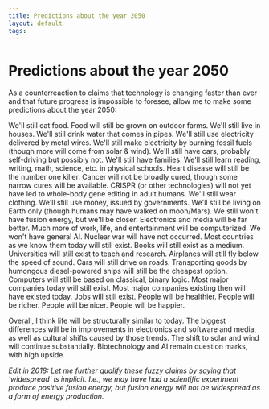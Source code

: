 ```yaml
---
title: Predictions about the year 2050
layout: default
tags: 
---
```


# Predictions about the year 2050

As a counterreaction to claims that technology is changing faster than ever and that future progress is impossible to foresee, allow me to make some predictions about the year 2050:

We'll still eat food. Food will still be grown on outdoor farms. We'll still live in houses. We'll still drink water that comes in pipes. We'll still use electricity delivered by metal wires. We'll still make electricity by burning fossil fuels (though more will come from solar & wind). We'll still have cars, probably self-driving but possibly not. We'll still have families. We'll still learn reading, writing, math, science, etc. in physical schools. Heart disease will still be the number one killer. Cancer will not be broadly cured, though some narrow cures will be available. CRISPR (or other technologies) will not yet have led to whole-body gene editing in adult humans. We'll still wear clothing. We'll still use money, issued by governments. We'll still be living on Earth only (though humans may have walked on moon/Mars). We still won't have fusion energy, but we'll be closer. Electronics and media will be far better. Much more of work, life, and entertainment will be computerized. We won't have general AI. Nuclear war will have not occurred. Most countries as we know them today will still exist. Books will still exist as a medium. Universities will still exist to teach and research. Airplanes will still fly below the speed of sound. Cars will still drive on roads. Transporting goods by humongous diesel-powered ships will still be the cheapest option. Computers will still be based on classical, binary logic. Most major companies today will still exist. Most major companies existing then will have existed today. Jobs will still exist. People will be healthier. People will be richer. People will be nicer. People will be happier.

Overall, I think life will be structurally similar to today. The biggest differences will be in improvements in electronics and software and media, as well as cultural shifts caused by those trends. The shift to solar and wind will continue substantially. Biotechnology and AI remain question marks, with high upside.

_Edit in 2018: Let me further qualify these fuzzy claims by saying that 'widespread' is implicit. I.e., we may have had a scientific experiment produce positive fusion energy, but fusion energy will not be widespread as a form of energy production._

